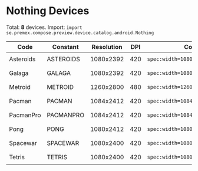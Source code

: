 # Nothing Devices

Total: **8** devices. Import: `import se.premex.compose.preview.device.catalog.android.Nothing`

| Code | Constant | Resolution | DPI | Compose Spec | Preview Usage |
|------|----------|------------|-----|-------------|---------------|
| Asteroids | ASTEROIDS | 1080x2392 | 420 | `spec:width=1080px,height=2392px,dpi=420` | `@Preview(device = Nothing.ASTEROIDS)` |
| Galaga | GALAGA | 1080x2392 | 420 | `spec:width=1080px,height=2392px,dpi=420` | `@Preview(device = Nothing.GALAGA)` |
| Metroid | METROID | 1260x2800 | 480 | `spec:width=1260px,height=2800px,dpi=480` | `@Preview(device = Nothing.METROID)` |
| Pacman | PACMAN | 1084x2412 | 420 | `spec:width=1084px,height=2412px,dpi=420` | `@Preview(device = Nothing.PACMAN)` |
| PacmanPro | PACMANPRO | 1084x2412 | 420 | `spec:width=1084px,height=2412px,dpi=420` | `@Preview(device = Nothing.PACMANPRO)` |
| Pong | PONG | 1080x2412 | 420 | `spec:width=1080px,height=2412px,dpi=420` | `@Preview(device = Nothing.PONG)` |
| Spacewar | SPACEWAR | 1080x2400 | 420 | `spec:width=1080px,height=2400px,dpi=420` | `@Preview(device = Nothing.SPACEWAR)` |
| Tetris | TETRIS | 1080x2400 | 420 | `spec:width=1080px,height=2400px,dpi=420` | `@Preview(device = Nothing.TETRIS)` |

<!-- Generated automatically. Do not edit manually. -->
